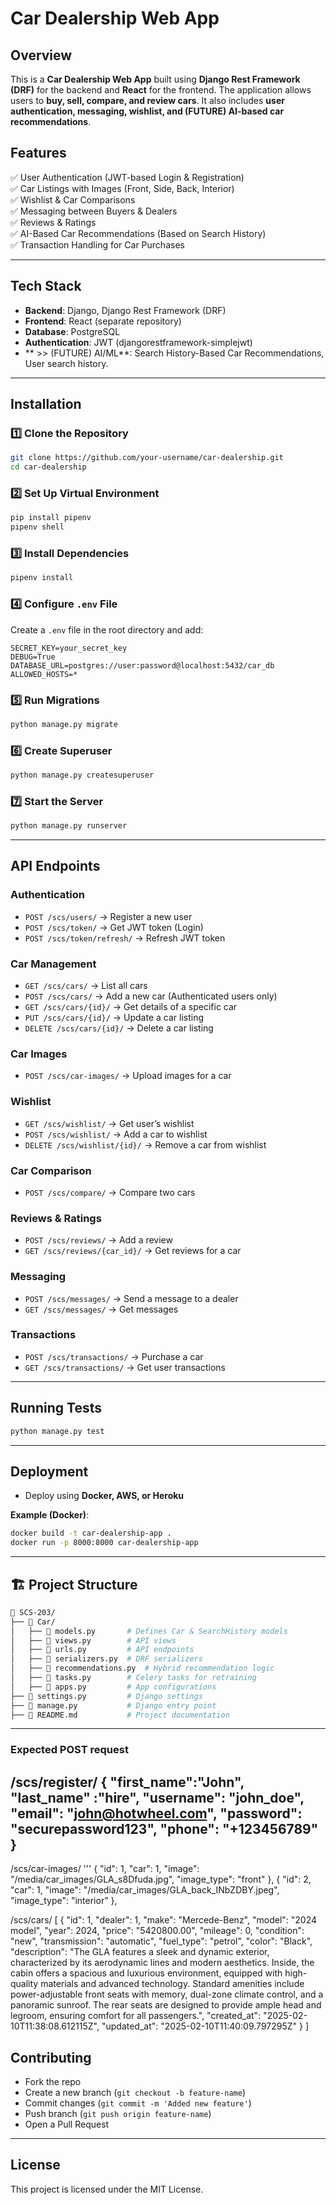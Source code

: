 # Car Dealership Web App

## Overview
This is a **Car Dealership Web App** built using **Django Rest Framework (DRF)** for the backend and **React** for the frontend. The application allows users to **buy, sell, compare, and review cars**. It also includes **user authentication, messaging, wishlist, and (FUTURE) AI-based car recommendations**.

## Features
✅ User Authentication (JWT-based Login & Registration)  
✅ Car Listings with Images (Front, Side, Back, Interior)  
✅ Wishlist & Car Comparisons  
✅ Messaging between Buyers & Dealers  
✅ Reviews & Ratings  
✅ AI-Based Car Recommendations (Based on Search History)  
✅ Transaction Handling for Car Purchases  

---

## Tech Stack
- **Backend**: Django, Django Rest Framework (DRF)
- **Frontend**: React (separate repository)
- **Database**: PostgreSQL
- **Authentication**: JWT (djangorestframework-simplejwt)
- ** >> (FUTURE) AI/ML**: Search History-Based Car Recommendations, User search history.

---

## Installation

### 1️⃣ Clone the Repository
```bash
git clone https://github.com/your-username/car-dealership.git
cd car-dealership
```

### 2️⃣ Set Up Virtual Environment
```bash
pip install pipenv
pipenv shell
```

### 3️⃣ Install Dependencies
```bash
pipenv install
```

### 4️⃣ Configure `.env` File
Create a `.env` file in the root directory and add:
```env
SECRET_KEY=your_secret_key
DEBUG=True
DATABASE_URL=postgres://user:password@localhost:5432/car_db
ALLOWED_HOSTS=*
```

### 5️⃣ Run Migrations
```bash
python manage.py migrate
```

### 6️⃣ Create Superuser
```bash
python manage.py createsuperuser
```

### 7️⃣ Start the Server
```bash
python manage.py runserver
```

---

## API Endpoints

### Authentication
- `POST /scs/users/` → Register a new user
- `POST /scs/token/` → Get JWT token (Login)
- `POST /scs/token/refresh/` → Refresh JWT token

### Car Management
- `GET /scs/cars/` → List all cars
- `POST /scs/cars/` → Add a new car (Authenticated users only)
- `GET /scs/cars/{id}/` → Get details of a specific car
- `PUT /scs/cars/{id}/` → Update a car listing
- `DELETE /scs/cars/{id}/` → Delete a car listing

### Car Images
- `POST /scs/car-images/` → Upload images for a car

### Wishlist
- `GET /scs/wishlist/` → Get user’s wishlist
- `POST /scs/wishlist/` → Add a car to wishlist
- `DELETE /scs/wishlist/{id}/` → Remove a car from wishlist

### Car Comparison
- `POST /scs/compare/` → Compare two cars

### Reviews & Ratings
- `POST /scs/reviews/` → Add a review
- `GET /scs/reviews/{car_id}/` → Get reviews for a car

### Messaging
- `POST /scs/messages/` → Send a message to a dealer
- `GET /scs/messages/` → Get messages

### Transactions
- `POST /scs/transactions/` → Purchase a car
- `GET /scs/transactions/` → Get user transactions

---

## Running Tests
```bash
python manage.py test
```

---

## Deployment
- Deploy using **Docker, AWS, or Heroku**

**Example (Docker)**:
```bash
docker build -t car-dealership-app .
docker run -p 8000:8000 car-dealership-app
```

---
## 🏗️ Project Structure
```bash
📂 SCS-203/
├── 📂 Car/
│   ├── 📜 models.py       # Defines Car & SearchHistory models
│   ├── 📜 views.py        # API views
│   ├── 📜 urls.py         # API endpoints
│   ├── 📜 serializers.py  # DRF serializers
│   ├── 📜 recommendations.py  # Hybrid recommendation logic
│   ├── 📜 tasks.py        # Celery tasks for retraining
│   ├── 📜 apps.py         # App configurations
├── 📜 settings.py         # Django settings
├── 📜 manage.py           # Django entry point
├── 📜 README.md           # Project documentation
```
---
### Expected POST request
/scs/register/
{
    "first_name":"John",
    "last_name" :"hire",
    "username": "john_doe",
    "email": "john@hotwheel.com",
    "password": "securepassword123",
    "phone": "+123456789"
}
---
/scs/car-images/
'''
    {
        "id": 1,
        "car": 1,
        "image": "/media/car_images/GLA_s8Dfuda.jpg",
        "image_type": "front"
    },
    {
        "id": 2,
        "car": 1,
        "image": "/media/car_images/GLA_back_INbZDBY.jpeg",
        "image_type": "interior"
    },

/scs/cars/
[
    {
        "id": 1,
        "dealer": 1,
        "make": "Mercede-Benz",
        "model": "2024 model",
        "year": 2024,
        "price": "5420800.00",
        "mileage": 0,
        "condition": "new",
        "transmission": "automatic",
        "fuel_type": "petrol",
        "color": "Black",
        "description": "The GLA features a sleek and dynamic exterior, characterized by      its aerodynamic lines and modern aesthetics. Inside, the cabin offers a spacious and luxurious environment, equipped with high-quality materials and advanced technology. Standard amenities include power-adjustable front seats with memory, dual-zone climate control, and a panoramic sunroof. The rear seats are designed to provide ample head and legroom, ensuring comfort for all passengers.",
        "created_at": "2025-02-10T11:38:08.612115Z",
        "updated_at": "2025-02-10T11:40:09.797295Z"
    }
]


## Contributing
- Fork the repo
- Create a new branch (`git checkout -b feature-name`)
- Commit changes (`git commit -m 'Added new feature'`)
- Push branch (`git push origin feature-name`)
- Open a Pull Request

---

## License
This project is licensed under the MIT License.


